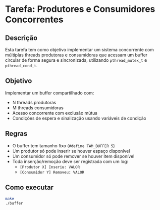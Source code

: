 # Tarefa: Produtores e Consumidores Concorrentes

## Descrição

Esta tarefa tem como objetivo implementar um sistema concorrente com múltiplas threads produtoras e consumidoras que acessam um buffer circular de forma segura e sincronizada, utilizando `pthread_mutex_t` e `pthread_cond_t`.

## Objetivo

Implementar um buffer compartilhado com:
- N threads produtoras
- M threads consumidoras
- Acesso concorrente com exclusão mútua
- Condições de espera e sinalização usando variáveis de condição

## Regras

- O buffer tem tamanho fixo (`#define TAM_BUFFER 5`)
- Um produtor só pode inserir se houver espaço disponível
- Um consumidor só pode remover se houver item disponível
- Toda inserção/remoção deve ser registrada com um log:
  - `[Produtor X] Inseriu: VALOR`
  - `[Consumidor Y] Removeu: VALOR`

## Como executar

```bash
make
./buffer
```

